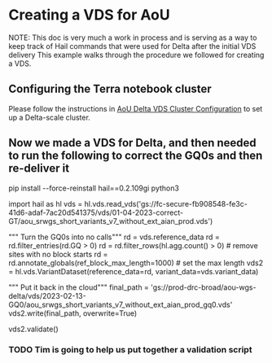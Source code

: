 # Creating a VDS for AoU

NOTE: This doc is very much a work in process and is serving as a way to keep track of Hail commands that were used for Delta after the initial VDS delivery
This example walks through the procedure we followed for creating a VDS.

## Configuring the Terra notebook cluster

Please follow the instructions
in [AoU Delta VDS Cluster Configuration](cluster/AoU%20Delta%20VDS%20Cluster%20Configuration.md) to set up a Delta-scale
cluster.









## Now we made a VDS for Delta, and then needed to run the following to correct the GQ0s and then re-deliver it

pip install --force-reinstall  hail==0.2.109gi
python3

import hail as hl
vds = hl.vds.read_vds('gs://fc-secure-fb908548-fe3c-41d6-adaf-7ac20d541375/vds/01-04-2023-correct-GT/aou_srwgs_short_variants_v7_without_ext_aian_prod.vds')

""" Turn the GQ0s into no calls"""
rd = vds.reference_data
rd = rd.filter_entries(rd.GQ > 0)
rd = rd.filter_rows(hl.agg.count() > 0) # remove sites with no block starts
rd = rd.annotate_globals(ref_block_max_length=1000) # set the max length
vds2 = hl.vds.VariantDataset(reference_data=rd, variant_data=vds.variant_data)

""" Put it back in the cloud"""
final_path = 'gs://prod-drc-broad/aou-wgs-delta/vds/2023-02-13-GQ0/aou_srwgs_short_variants_v7_without_ext_aian_prod_gq0.vds'
vds2.write(final_path, overwrite=True)

vds2.validate()

### TODO Tim is going to help us put together a validation script